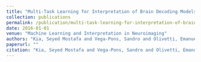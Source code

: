 ```yaml
---
title: "Multi-Task Learning for Interpretation of Brain Decoding Models"
collection: publications
permalink: /publication/multi-task-learning-for-interpretation-of-brain-decoding-models
date: 2016-01-01
venue: "Machine Learning and Interpretation in Neuroimaging"
authors: "Kia, Seyed Mostafa and Vega-Pons, Sandro and Olivetti, Emanuele and Avesani, Paolo"
paperurl: ""
citation: "Kia, Seyed Mostafa and Vega-Pons, Sandro and Olivetti, Emanuele and Avesani, Paolo (2016). Multi-Task Learning for Interpretation of Brain Decoding Models. Machine Learning and Interpretation in Neuroimaging."
---
```

